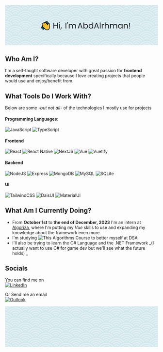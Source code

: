 ![Header](./header.png)


## Who Am I?
I'm a self-taught software developer with great passion for **frontend development** specifically because I love creating projects that people would use and enjoy/benefit from.

## What Tools Do I Work With?
Below are some _-but not all-_ of the technologies I mostly use for projects

#### Programming Languages:
![JavaScript](https://img.shields.io/badge/JavaScript-323330?style=for-the-badge&logo=javascript&logoColor=F7DF1E) ![TypeScript](https://img.shields.io/badge/TypeScript-007ACC?style=for-the-badge&logo=typescript&logoColor=white) 

#### Frontend
![React](https://img.shields.io/badge/React-20232A?style=for-the-badge&logo=react&logoColor=61DAFB) ![React Native](https://img.shields.io/badge/React_Native-20232A?style=for-the-badge&logo=react&logoColor=61DAFB) ![NextJS](https://img.shields.io/badge/next%20js-000000?style=for-the-badge&logo=nextdotjs&logoColor=white) ![Vue](https://img.shields.io/badge/Vue%20js-35495E?style=for-the-badge&logo=vuedotjs&logoColor=4FC08D) ![Vuetify](https://img.shields.io/badge/Vuetify-1867C0?style=for-the-badge&logo=vuetify&logoColor=white)

#### Backend
![NodeJS](https://img.shields.io/badge/Node%20js-339933?style=for-the-badge&logo=nodedotjs&logoColor=white) ![Express](https://img.shields.io/badge/Express%20js-000000?style=for-the-badge&logo=express&logoColor=white) ![MongoDB](https://img.shields.io/badge/MongoDB-4EA94B?style=for-the-badge&logo=mongodb&logoColor=white) ![MySQL](https://img.shields.io/badge/MySQL-005C84?style=for-the-badge&logo=mysql&logoColor=white) ![SQLite](https://img.shields.io/badge/SQLite-07405E?style=for-the-badge&logo=sqlite&logoColor=white)


#### UI
![TailwindCSS](https://img.shields.io/badge/Tailwind_CSS-38B2AC?style=for-the-badge&logo=tailwind-css&logoColor=white) ![DaisUI](https://img.shields.io/badge/daisyUI-1ad1a5?style=for-the-badge&logo=daisyui&logoColor=white) ![MaterialUI](https://img.shields.io/badge/Material%20UI-007FFF?style=for-the-badge&logo=mui&logoColor=white) 

## What Am I Currently Doing?
- From **October 1st** to **the end of December, 2023** I'm an intern at [Algoriza](https://www.linkedin.com/company/algoriza/), where I'm putting my _Vue_ skills to use and expanding my knowledge about the framework even more.
- I'm studying ![This Algorithms Course](https://frontendmasters.com/courses/algorithms/) to better myself at DSA
- I'll also be trying to learn the C# Language and the .NET Framework _(I actually want to use C# for game dev but we'll see what the future holds)
_

## Socials
You can find me on <br/>
[![LinkedIn](https://img.shields.io/badge/LinkedIn-0077B5?style=for-the-badge&logo=linkedin&logoColor=white)](https://www.linkedin.com/in/abdalrhman-samy/)

Or Send me an email <br/>
[![Outlook](https://img.shields.io/badge/Microsoft_Outlook-0078D4?style=for-the-badge&logo=microsoft-outlook&logoColor=white)](mailto:abdalrhman.samy@outlook.com)


![Footer](./footer.png)

